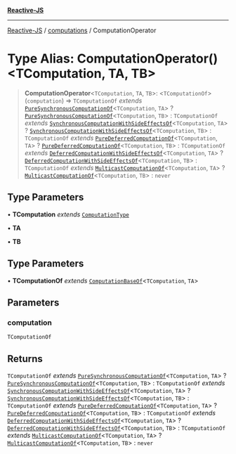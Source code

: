 [**Reactive-JS**](../../README.md)

***

[Reactive-JS](../../README.md) / [computations](../README.md) / ComputationOperator

# Type Alias: ComputationOperator()\<TComputation, TA, TB\>

> **ComputationOperator**\<`TComputation`, `TA`, `TB`\>: \<`TComputationOf`\>(`computation`) => `TComputationOf` *extends* [`PureSynchronousComputationOf`](PureSynchronousComputationOf.md)\<`TComputation`, `TA`\> ? [`PureSynchronousComputationOf`](PureSynchronousComputationOf.md)\<`TComputation`, `TB`\> : `TComputationOf` *extends* [`SynchronousComputationWithSideEffectsOf`](SynchronousComputationWithSideEffectsOf.md)\<`TComputation`, `TA`\> ? [`SynchronousComputationWithSideEffectsOf`](SynchronousComputationWithSideEffectsOf.md)\<`TComputation`, `TB`\> : `TComputationOf` *extends* [`PureDeferredComputationOf`](PureDeferredComputationOf.md)\<`TComputation`, `TA`\> ? [`PureDeferredComputationOf`](PureDeferredComputationOf.md)\<`TComputation`, `TB`\> : `TComputationOf` *extends* [`DeferredComputationWithSideEffectsOf`](DeferredComputationWithSideEffectsOf.md)\<`TComputation`, `TA`\> ? [`DeferredComputationWithSideEffectsOf`](DeferredComputationWithSideEffectsOf.md)\<`TComputation`, `TB`\> : `TComputationOf` *extends* [`MulticastComputationOf`](MulticastComputationOf.md)\<`TComputation`, `TA`\> ? [`MulticastComputationOf`](MulticastComputationOf.md)\<`TComputation`, `TB`\> : `never`

## Type Parameters

• **TComputation** *extends* [`ComputationType`](ComputationType.md)

• **TA**

• **TB**

## Type Parameters

• **TComputationOf** *extends* [`ComputationBaseOf`](ComputationBaseOf.md)\<`TComputation`, `TA`\>

## Parameters

### computation

`TComputationOf`

## Returns

`TComputationOf` *extends* [`PureSynchronousComputationOf`](PureSynchronousComputationOf.md)\<`TComputation`, `TA`\> ? [`PureSynchronousComputationOf`](PureSynchronousComputationOf.md)\<`TComputation`, `TB`\> : `TComputationOf` *extends* [`SynchronousComputationWithSideEffectsOf`](SynchronousComputationWithSideEffectsOf.md)\<`TComputation`, `TA`\> ? [`SynchronousComputationWithSideEffectsOf`](SynchronousComputationWithSideEffectsOf.md)\<`TComputation`, `TB`\> : `TComputationOf` *extends* [`PureDeferredComputationOf`](PureDeferredComputationOf.md)\<`TComputation`, `TA`\> ? [`PureDeferredComputationOf`](PureDeferredComputationOf.md)\<`TComputation`, `TB`\> : `TComputationOf` *extends* [`DeferredComputationWithSideEffectsOf`](DeferredComputationWithSideEffectsOf.md)\<`TComputation`, `TA`\> ? [`DeferredComputationWithSideEffectsOf`](DeferredComputationWithSideEffectsOf.md)\<`TComputation`, `TB`\> : `TComputationOf` *extends* [`MulticastComputationOf`](MulticastComputationOf.md)\<`TComputation`, `TA`\> ? [`MulticastComputationOf`](MulticastComputationOf.md)\<`TComputation`, `TB`\> : `never`
